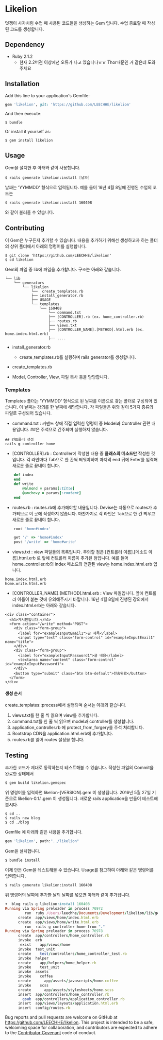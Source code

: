 # Likelion
멋쟁이 사자처럼 수업 때 사용된 코드들을 생성하는 Gem 입니다.
수업 종료할 때 작성된 코드를 생성합니다.

## Dependency
- Ruby 2.1.2
	- 현재 2.2버젼 이상에선 오류가 나고 있습니다ㅠㅠ Thor때문인 거 같은데 도와주세요

## Installation

Add this line to your application's Gemfile:

```ruby
gem 'likelion', git: 'https://github.com/LEECHHE/likelion'
```

And then execute:

    $ bundle

Or install it yourself as:

    $ gem install likelion

## Usage

Gem을 설치한 후 아래와 같이 사용합니다.

	$ rails generate likelion:install [날짜]

날짜는 'YYMMDD' 형식으로 입력됩니다. 예를 들어 16년 4월 8일에 진행된 수업의 코드는

	$ rails generate likelion:install 160408

와 같이 불러올 수 있습니다.

## Contributing
이 Gem은 누구든지 추가할 수 있습니다. 내용을 추가하기 위해선 생성하고자 하는 폴더의 상위 폴더에서 아래의 명령어를 실행합니다.

	$ git clone 'https://github.com/LEECHHE/likelion'
    $ cd likelion

Gem의 파일 중 lib에 파일을 추가합니다. 구조는 아래와 같습니다.

	└── lib
		└── generators
			└── likelion
				└──  create_templates.rb
				├── install_generator.rb
				├── USAGE
				└── templates
					└── 160408
						└── command.txt
		          		├── [CONTROLLER].rb (ex. home_controller.rb)
		          		├── routes.rb
		          		├── views.txt
		          		├── [CONTROLLER_NAME].[METHOD].html.erb (ex. home.index.html.erb)
		          		├── ....

            
- install_generator.rb
 	- create_templates.rb를 실행하며 rails generator를 생성합니다.

- create_templates.rb
 - Model, Controller, View, 파일 복사 등을 담당합니다.

### Templates
Templates 폴더는 'YYMMDD' 형식으로 된 날짜를 이름으로 갖는 폴더로 구성되어 있습니다. 이 날짜는 강의를 한 날짜에 해당합니다. 각 파일들은 위와 같이 5가지 종류의 파일로 구성되어 있습니다. 
- command.txt : 커맨드 창에 직접 입력한 명령어 중 Model과 Controller 관련 내용입니다. ##은 주석으로 간주되며 실행하지 않습니다.

```
## 컨트롤러 생성
rails g controller home
```

- [CONTROLLER].rb : Controller에 작성한 내용 중 <b>클래스의 메소드만</b> 작성한 것입니다. 각 라인마다 Tab으로 한 칸씩 띄워야하며 마지막 end 뒤에 Enter를 입력해 새로운 줄로 끝내야 합니다.


```ruby
	def index
	end
	def write
		@almond = params[:title]
		@anchovy = params[:content]
	end

```

- routes.rb : routes.rb에 추가해야할 내용입니다. Devise는 자동으로 routes가 추가되므로 이 곳에 작성하지 않습니다. 마찬가지로 각 라인은 Tab으로 한 칸 띄우고 새로운 줄로 끝내야 합니다.


```ruby
	root 'home#index'

	get '/' => 'home#index'
	post '/write' => 'home#write'


```

- views.txt : view 파일들의 목록입니다. 주의할 점은 [컨트롤러 이름].[메소드 이름].html.erb 로 앞에 컨트롤러 이름이 추가된 점입니다. 예를 들어 home_controller.rb의 index 메소드와 연관된 view는 home.index.html.erb 입니다.


```
home.index.html.erb
home.write.html.erb

```

- [CONTROLLER_NAME].[METHOD].html.erb : View 파일입니다. 앞에 컨트롤러 이름이 붙는 것에 유의해주시기 바랍니다. 16년 4월 8일에 진행된 강의에서 index.html.erb는 아래와 같습니다.

```erb
<div class="container">
  <h1>게시판입니다.</h1>
  <form action="/write" method="POST">
    <div class="form-group">
      <label for="exampleInputEmail1">글 제목</label>
      <input type="text" class="form-control" id="exampleInputEmail1" name="title">
    </div>
    <div class="form-group">
      <label for="exampleInputPassword1">글 내용</label>
      <textarea name="content" class="form-control" id="exampleInputPassword1">
    </div>
    <button type="submit" class="btn btn-default">전송완료</button>
  </form>
</div>
```

#### 생성 순서
create_templates::process에서 실행되며 순서는 아래와 같습니다.
1. views.txt를 한 줄 씩 읽으며 view를 추가합니다.
1. command.txt를 한 줄 씩 읽으며 model과 controller를 생성합니다.
2. application_controller.rb 에 protect_from_forgery를 주석 처리합니다.
3. Bootstrap CDN을 application.html.erb에 추가합니다.
4. routes.rb를 읽어 routes 설정을 합니다.

## Testing
추가한 코드가 제대로 동작하는지 테스트해볼 수 있습니다. 작성한 파일의 Commit을 완료한 상태에서

	$ gem build likelion.gemspec
    
위 명령어를 입력하면 likelion-[VERSION].gem 이 생성됩니다. 2016년 5월 27일 기준으로 likelion-0.1.1.gem 이 생성됩니다. 새로운 rails application을 만들어 테스트해봅시다.

	$ cd ..
    $ rails new blog
    $ cd ./blog
    
Gemfile 에 아래와 같은 내용을 추가합니다.
```ruby
gem 'likelion', path:"../likelion"
```
Gem을 설치합니다.

    $ bundle install


이제 만든 Gem을 테스트해볼 수 있습니다. Usage를 참고하여 아래와 같은 명령어를 입력합니다.

	$ rails generate likelion:install 160408

위 명령어의 날짜에 추가한 날의 날짜를 넣으면 아래와 같이 추가됩니다.

```ruby
➜  blog rails g likelion:install 160408
Running via Spring preloader in process 70972
         run  ruby /Users/leechhe/Documents/Development/likelion/lib/generators/likelion/create_templates.rb 160408 from "."
      create  app/views/home/index.html.erb
      create  app/views/home/write.html.erb
         run  rails g controller home from "."
Running via Spring preloader in process 70978
      create  app/controllers/home_controller.rb
      invoke  erb
       exist    app/views/home
      invoke  test_unit
      create    test/controllers/home_controller_test.rb
      invoke  helper
      create    app/helpers/home_helper.rb
      invoke    test_unit
      invoke  assets
      invoke    coffee
      create      app/assets/javascripts/home.coffee
      invoke    scss
      create      app/assets/stylesheets/home.scss
      insert  app/controllers/home_controller.rb
        gsub  app/controllers/application_controller.rb
      insert  app/views/layouts/application.html.erb
      insert  config/routes.rb
```


Bug reports and pull requests are welcome on GitHub at https://github.com/LEECHHE/likelion. This project is intended to be a safe, welcoming space for collaboration, and contributors are expected to adhere to the [Contributor Covenant](http://contributor-covenant.org) code of conduct.

